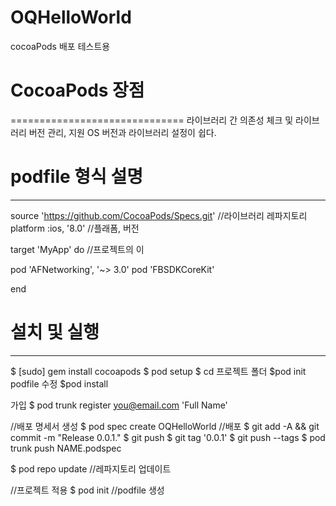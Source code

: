 # OQHelloWorld
cocoaPods 배포 테스트용


# CocoaPods 장점
==============================
라이브러리 간 의존성 체크 및 라이브러리 버전 관리, 지원 OS 버전과 라이브러리 설정이 쉽다.

# podfile 형식 설명
-------------

source 'https://github.com/CocoaPods/Specs.git' //라이브러리 레파지토리
platform :ios, '8.0'   //플래폼, 버전

target 'MyApp' do  //프로젝트의 이

pod 'AFNetworking', '~> 3.0'
pod 'FBSDKCoreKit'

end

# 설치 및 실행
-------------

$ [sudo] gem install cocoapods
$ pod setup
$ cd 프로젝트 폴더
$pod init
podfile 수정
$pod install


가입
$ pod trunk register you@email.com 'Full Name'

//배포 명세서 생성
$ pod spec create OQHelloWorld
//배포
$ git add -A && git commit -m "Release 0.0.1."
$ git push
$ git tag '0.0.1'
$ git push --tags
$ pod trunk push NAME.podspec

$ pod repo update //레파지토리 업데이트

//프로젝트 적용
$ pod init  //podfile 생성




